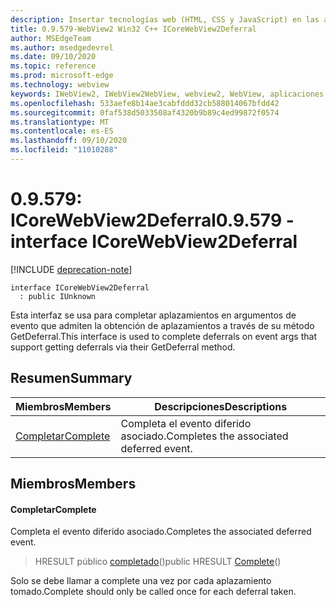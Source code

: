 ```yaml
---
description: Insertar tecnologías web (HTML, CSS y JavaScript) en las aplicaciones nativas con el control Microsoft Edge WebView2
title: 0.9.579-WebView2 Win32 C++ ICoreWebView2Deferral
author: MSEdgeTeam
ms.author: msedgedevrel
ms.date: 09/10/2020
ms.topic: reference
ms.prod: microsoft-edge
ms.technology: webview
keywords: IWebView2, IWebView2WebView, webview2, WebView, aplicaciones Win32, Win32, Edge, ICoreWebView2, ICoreWebView2Controller, control de explorador, HTML Edge, ICoreWebView2Deferral
ms.openlocfilehash: 533aefe8b14ae3cabfddd32cb588014067bfdd42
ms.sourcegitcommit: 0faf538d5033508af4320b9b89c4ed99872f0574
ms.translationtype: MT
ms.contentlocale: es-ES
ms.lasthandoff: 09/10/2020
ms.locfileid: "11010288"
---
```

# <span data-ttu-id="9e13e-104">0.9.579: ICoreWebView2Deferral</span><span class="sxs-lookup"><span data-stu-id="9e13e-104">0.9.579 - interface ICoreWebView2Deferral</span></span> 

[!INCLUDE [deprecation-note](../../includes/deprecation-note.md)]

```
interface ICoreWebView2Deferral
  : public IUnknown
```

<span data-ttu-id="9e13e-105">Esta interfaz se usa para completar aplazamientos en argumentos de evento que admiten la obtención de aplazamientos a través de su método GetDeferral.</span><span class="sxs-lookup"><span data-stu-id="9e13e-105">This interface is used to complete deferrals on event args that support getting deferrals via their GetDeferral method.</span></span>

## <span data-ttu-id="9e13e-106">Resumen</span><span class="sxs-lookup"><span data-stu-id="9e13e-106">Summary</span></span>

 <span data-ttu-id="9e13e-107">Miembros</span><span class="sxs-lookup"><span data-stu-id="9e13e-107">Members</span></span>                        | <span data-ttu-id="9e13e-108">Descripciones</span><span class="sxs-lookup"><span data-stu-id="9e13e-108">Descriptions</span></span>
--------------------------------|---------------------------------------------
[<span data-ttu-id="9e13e-109">Completar</span><span class="sxs-lookup"><span data-stu-id="9e13e-109">Complete</span></span>](#complete) | <span data-ttu-id="9e13e-110">Completa el evento diferido asociado.</span><span class="sxs-lookup"><span data-stu-id="9e13e-110">Completes the associated deferred event.</span></span>

## <span data-ttu-id="9e13e-111">Miembros</span><span class="sxs-lookup"><span data-stu-id="9e13e-111">Members</span></span>

#### <span data-ttu-id="9e13e-112">Completar</span><span class="sxs-lookup"><span data-stu-id="9e13e-112">Complete</span></span> 

<span data-ttu-id="9e13e-113">Completa el evento diferido asociado.</span><span class="sxs-lookup"><span data-stu-id="9e13e-113">Completes the associated deferred event.</span></span>

> <span data-ttu-id="9e13e-114">HRESULT público [completado](#complete)()</span><span class="sxs-lookup"><span data-stu-id="9e13e-114">public HRESULT [Complete](#complete)()</span></span>

<span data-ttu-id="9e13e-115">Solo se debe llamar a complete una vez por cada aplazamiento tomado.</span><span class="sxs-lookup"><span data-stu-id="9e13e-115">Complete should only be called once for each deferral taken.</span></span>

